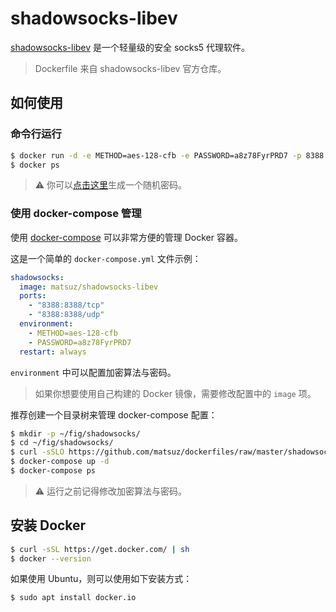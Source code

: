 # shadowsocks-libev
[shadowsocks-libev](https://github.com/shadowsocks/shadowsocks-libev)
是一个轻量级的安全 socks5 代理软件。

> Dockerfile 来自 shadowsocks-libev 官方仓库。

## 如何使用
### 命令行运行
```sh
$ docker run -d -e METHOD=aes-128-cfb -e PASSWORD=a8z78FyrPRD7 -p 8388:8388 --restart always matsuz/shadowsocks-libev
$ docker ps
```

> :warning: 你可以[点击这里](https://duckduckgo.com/?q=password+12&t=ffsb&ia=answer)生成一个随机密码。

### 使用 docker-compose 管理
使用 [docker-compose](https://github.com/docker/compose) 可以非常方便的管理 Docker 容器。

这是一个简单的 `docker-compose.yml` 文件示例：
```yml
shadowsocks:
  image: matsuz/shadowsocks-libev
  ports:
    - "8388:8388/tcp"
    - "8388:8388/udp"
  environment:
    - METHOD=aes-128-cfb
    - PASSWORD=a8z78FyrPRD7
  restart: always
```

`environment` 中可以配置加密算法与密码。

> 如果你想要使用自己构建的 Docker 镜像，需要修改配置中的 `image` 项。

推荐创建一个目录树来管理 docker-compose 配置：
```sh
$ mkdir -p ~/fig/shadowsocks/
$ cd ~/fig/shadowsocks/
$ curl -sSLO https://github.com/matsuz/dockerfiles/raw/master/shadowsocks-libev/docker-compose.yml
$ docker-compose up -d
$ docker-compose ps
```

> :warning: 运行之前记得修改加密算法与密码。

## 安装 Docker
```sh
$ curl -sSL https://get.docker.com/ | sh
$ docker --version
```

如果使用 Ubuntu，则可以使用如下安装方式：
```sh
$ sudo apt install docker.io
```

## 